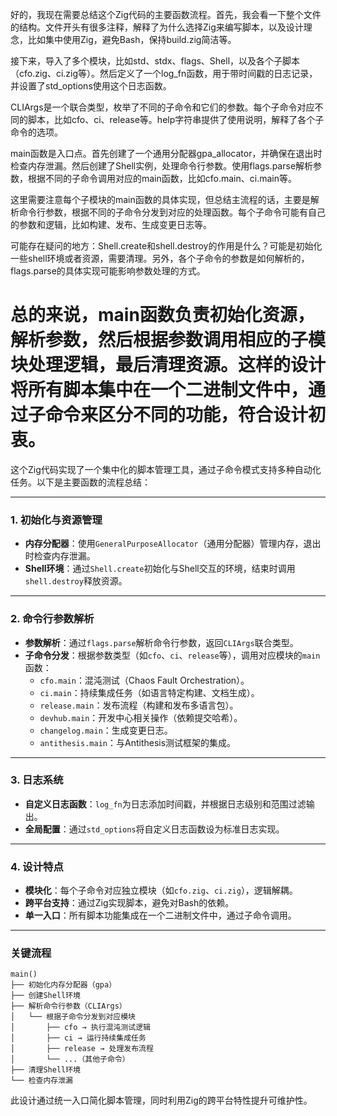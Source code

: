好的，我现在需要总结这个Zig代码的主要函数流程。首先，我会看一下整个文件的结构。文件开头有很多注释，解释了为什么选择Zig来编写脚本，以及设计理念，比如集中使用Zig，避免Bash，保持build.zig简洁等。

接下来，导入了多个模块，比如std、stdx、flags、Shell，以及各个子脚本（cfo.zig、ci.zig等）。然后定义了一个log_fn函数，用于带时间戳的日志记录，并设置了std_options使用这个日志函数。

CLIArgs是一个联合类型，枚举了不同的子命令和它们的参数。每个子命令对应不同的脚本，比如cfo、ci、release等。help字符串提供了使用说明，解释了各个子命令的选项。

main函数是入口点。首先创建了一个通用分配器gpa_allocator，并确保在退出时检查内存泄漏。然后创建了Shell实例，处理命令行参数。使用flags.parse解析参数，根据不同的子命令调用对应的main函数，比如cfo.main、ci.main等。

这里需要注意每个子模块的main函数的具体实现，但总结主流程的话，主要是解析命令行参数，根据不同的子命令分发到对应的处理函数。每个子命令可能有自己的参数和逻辑，比如构建、发布、生成变更日志等。

可能存在疑问的地方：Shell.create和shell.destroy的作用是什么？可能是初始化一些shell环境或者资源，需要清理。另外，各个子命令的参数是如何解析的，flags.parse的具体实现可能影响参数处理的方式。

总的来说，main函数负责初始化资源，解析参数，然后根据参数调用相应的子模块处理逻辑，最后清理资源。这样的设计将所有脚本集中在一个二进制文件中，通过子命令来区分不同的功能，符合设计初衷。
================================================
这个Zig代码实现了一个集中化的脚本管理工具，通过子命令模式支持多种自动化任务。以下是主要函数的流程总结：

---

### **1. 初始化与资源管理**
- **内存分配器**：使用`GeneralPurposeAllocator`（通用分配器）管理内存，退出时检查内存泄漏。
- **Shell环境**：通过`Shell.create`初始化与Shell交互的环境，结束时调用`shell.destroy`释放资源。

---

### **2. 命令行参数解析**
- **参数解析**：通过`flags.parse`解析命令行参数，返回`CLIArgs`联合类型。
- **子命令分发**：根据参数类型（如`cfo`、`ci`、`release`等），调用对应模块的`main`函数：
  - `cfo.main`：混沌测试（Chaos Fault Orchestration）。
  - `ci.main`：持续集成任务（如语言特定构建、文档生成）。
  - `release.main`：发布流程（构建和发布多语言包）。
  - `devhub.main`：开发中心相关操作（依赖提交哈希）。
  - `changelog.main`：生成变更日志。
  - `antithesis.main`：与Antithesis测试框架的集成。

---

### **3. 日志系统**
- **自定义日志函数**：`log_fn`为日志添加时间戳，并根据日志级别和范围过滤输出。
- **全局配置**：通过`std_options`将自定义日志函数设为标准日志实现。

---

### **4. 设计特点**
- **模块化**：每个子命令对应独立模块（如`cfo.zig`、`ci.zig`），逻辑解耦。
- **跨平台支持**：通过Zig实现脚本，避免对Bash的依赖。
- **单一入口**：所有脚本功能集成在一个二进制文件中，通过子命令调用。

---

### **关键流程**
```text
main()
├── 初始化内存分配器（gpa）
├── 创建Shell环境
├── 解析命令行参数（CLIArgs）
│   └── 根据子命令分发到对应模块
│       ├── cfo → 执行混沌测试逻辑
│       ├── ci → 运行持续集成任务
│       ├── release → 处理发布流程
│       └── ...（其他子命令）
├── 清理Shell环境
└── 检查内存泄漏
```

此设计通过统一入口简化脚本管理，同时利用Zig的跨平台特性提升可维护性。